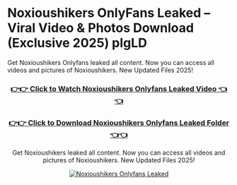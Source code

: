# Noxioushikers OnlyFans Leaked – Viral Video & Photos Download (Exclusive 2025) pIgLD

Get Noxioushikers Onlyfans leaked all content. Now you can access all videos and pictures of Noxioushikers. New Updated Files 2025!  
<div align="center">
  
### [👉👉 Click to Watch Noxioushikers Onlyfans Leaked Video 👈👈](https://links2leaks.com/noxioushikers)  
### [👉👉 Click to Download Noxioushikers Onlyfans Leaked Folder 👈👈](https://links2leaks.com/noxioushikers)  

Get Noxioushikers leaked all content. Now you can access all videos and pictures of Noxioushikers. New Updated Files 2025!  

[![Noxioushikers Onlyfans Leaked](https://i.ibb.co/93hzkbrt/l2l.gif)](https://links2leaks.com/noxioushikers)  

</div>
